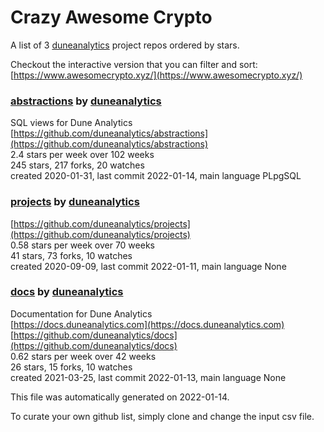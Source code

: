 # Crazy Awesome Crypto
A list of 3 [duneanalytics](https://github.com/duneanalytics) project repos ordered by stars.  

Checkout the interactive version that you can filter and sort: 
[https://www.awesomecrypto.xyz/](https://www.awesomecrypto.xyz/)  


### [abstractions](https://github.com/duneanalytics/abstractions) by [duneanalytics](https://github.com/duneanalytics)  
SQL views for Dune Analytics  
[https://github.com/duneanalytics/abstractions](https://github.com/duneanalytics/abstractions)  
2.4 stars per week over 102 weeks  
245 stars, 217 forks, 20 watches  
created 2020-01-31, last commit 2022-01-14, main language PLpgSQL  


### [projects](https://github.com/duneanalytics/projects) by [duneanalytics](https://github.com/duneanalytics)  
  
[https://github.com/duneanalytics/projects](https://github.com/duneanalytics/projects)  
0.58 stars per week over 70 weeks  
41 stars, 73 forks, 10 watches  
created 2020-09-09, last commit 2022-01-11, main language None  


### [docs](https://github.com/duneanalytics/docs) by [duneanalytics](https://github.com/duneanalytics)  
Documentation for Dune Analytics  
[https://docs.duneanalytics.com](https://docs.duneanalytics.com)  
[https://github.com/duneanalytics/docs](https://github.com/duneanalytics/docs)  
0.62 stars per week over 42 weeks  
26 stars, 15 forks, 10 watches  
created 2021-03-25, last commit 2022-01-13, main language None  


This file was automatically generated on 2022-01-14.  

To curate your own github list, simply clone and change the input csv file.  